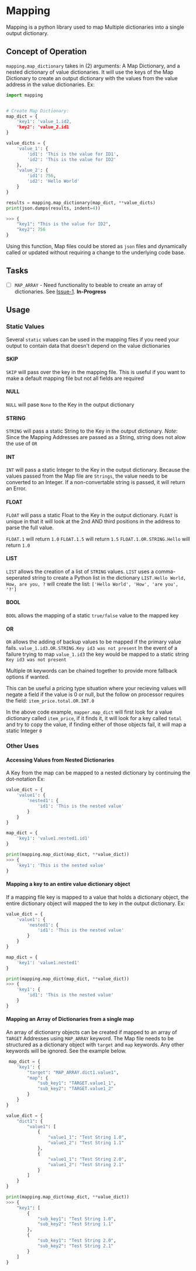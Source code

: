 # Mapping

Mapping is a python library used to map Multiple dictionaries into a single output dictionary.

## Concept of Operation
`mapping.map_dictionary` takes in (2) arguments: A Map Dictionary, and a nested dictionary of value dictionaries. It will use the keys of the Map Dictionary to create an output dictionary with the values from the value address in the value dictionaries.
Ex:
```python
import mapping


# Create Map Dictionary:
map_dict = {
    'key1': 'value_1.id2,
    'key2': 'value_2.id1
}

value_dicts = {
    'value_1': {
        'id1': 'This is the value for ID1',
        'id2': 'This is the value for ID2'
    },
    'value_2': {
        'id1': 756,
        'id2': 'Hello World'
    }
}

results = mapping.map_dictionary(map_dict, **value_dicts)
print(json.dumps(results, indent=4))

>>> {
    "key1": "This is the value for ID2",
    "key2": 756
}
```
Using this function, Map files could be stored as `json` files and dynamically called or updated without requiring a change to the underlying code base. 


## Tasks
 - [ ] `MAP_ARRAY` - Need functionality to beable to create an array of dictionaries. See [Issue-1](https://github.com/kyleranous/mapping/issues/1). **In-Progress**


## Usage

### Static Values
Several `static` values can be used in the mapping files if you need your output to contain data that doesn't depend on the value dictionaries

#### SKIP
`SKIP` will pass over the key in the mapping file. This is useful if you want to make a default mapping file but not all fields are required

#### NULL
`NULL` will pase `None` to the Key in the output dictionary

#### STRING
`STRING` will pass a static String to the Key in the output dictionary.
*Note*: Since the Mapping Addresses are passed as a String, string does not alow the use of `OR`

#### INT
`INT` will pass a static Integer to the Key in the output dictionary. 
Because the values passed from the Map file are `Strings`, the value needs to be converted to an Integer. If a non-convertable string is passed, it will return an Error. 

#### FLOAT
`FLOAT` will pass a static Float to the Key in the output dictionary. `FLOAT` is unique in that it will look at the 2nd AND third positions in the address to parse the full value.

`FLOAT.1` will return `1.0`
`FLOAT.1.5` will return `1.5`
`FLOAT.1.OR.STRING.Hello` will return `1.0`

#### LIST
`LIST` allows the creation of a list of `STRING` values. `LIST` uses a comma-seperated string to create a Python list in the dictionary
`LIST.Hello World, How, are you, ?` will create the list:
`['Hello World', 'How', 'are you', '?']`

#### BOOL
`BOOL` allows the mapping of a static `true/false` value to the mapped key

#### OR
`OR` allows the adding of backup values to be mapped if the primary value fails.
`value_1.id3.OR.STRING.Key id3 was not present`
In the event of a failure trying to map `value_1.id3` the key would be mapped to a static string `Key id3 was not present`

Multiple `OR` keywords can be chained together to provide more fallback options if wanted.

This can be useful a pricing type situation where your recieving values will negate a field if the value is 0 or null, but the follow on processor requires the field:
`item_price.total.OR.INT.0`

In the above code example, `mapper.map_dict` will first look for a value dictionary called `item_price`, if it finds it, it will look for a key called `total` and try to copy the value, if finding either of those objects fail, it will map a static Integer `0`

### Other Uses

#### Accessing Values from Nested Dictionaries
A Key from the map can be mapped to a nested dictionary by continuing the dot-notation
Ex:

```python
value_dict = {
    'value1': {
        'nested1': {
            'id1': 'This is the nested value'
        }
    }
}

map_dict = {
    'key1': 'value1.nested1.id1'
}

print(mapping.map_dict(map_dict, **value_dict))
>>> {
    'key1': 'This is the nested value'
}
```


#### Mapping a key to an entire value dictionary object
If a mapping file key is mapped to a value that holds a dictionary object, the entire dictionary object will mapped the to key in the output dictionary.
Ex:

```python
value_dict = {
    'value1': {
        'nested1': {
            'id1': 'This is the nested value'
        }
    }
}

map_dict = {
    'key1': 'value1.nested1'
}

print(mapping.map_dict(map_dict, **value_dict))
>>> {
    'key1': {
        'id1': 'This is the nested value'
    }
}
```

#### Mapping an Array of Dictionaries from a single map
An array of dictionarry objects can be created if mapped to an array of `TARGET` Addresses using `MAP_ARRAY` keyword. The Map file needs to be structured as a dictionary object with `target` and `map` keywords. Any other keywords will be ignored. See the example below.

```python
 map_dict = {
    'key1': {
        "target": "MAP_ARRAY.dict1.value1",
        "map": {
            "sub_key1": "TARGET.value1_1",
            "sub_key2": "TARGET.value1_2" 
        }
    }
}

value_dict = {
    "dict1": {
        "value1": [
            {
                "value1_1": "Test String 1.0",
                "value1_2": "Test String 1.1"
            },
            {
                "value1_1": "Test String 2.0",
                "value1_2": "Test String 2.1"
            }
        ]
    }
}

print(mapping.map_dict(map_dict, **value_dict))
>>> {
    "key1": [
        {
            "sub_key1": "Test String 1.0",
            "sub_key2": "Test String 1.1"
        },
        {
            "sub_key1": "Test String 2.0",
            "sub_key2": "Test String 2.1"
        }
    ]
}
```
